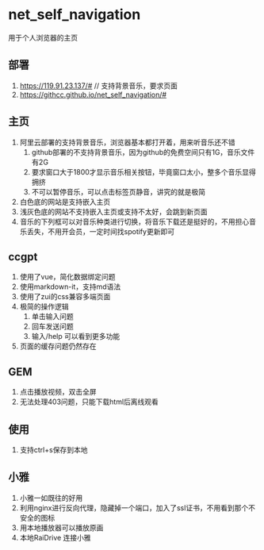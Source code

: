 # net_self_navigation
用于个人浏览器的主页

## 部署
1. https://119.91.23.137/#  // 支持背景音乐，要求页面
2. https://githcc.github.io/net_self_navigation/#

## 主页
1. 阿里云部署的支持背景音乐，浏览器基本都打开着，用来听音乐还不错
   1. github部署的不支持背景音乐，因为github的免费空间只有1G，音乐文件有2G
   2. 要求窗口大于1800才显示音乐相关按钮，毕竟窗口太小，整多个音乐显得拥挤
   3. 不可以暂停音乐，可以点击标签页静音，讲究的就是极简
2. 白色底的网站是支持嵌入主页
3. 浅灰色底的网站不支持嵌入主页或支持不太好，会跳到新页面
4. 音乐的下列框可以对音乐种类进行切换，将音乐下载还是挺好的，不用担心音乐丢失，不用开会员，一定时间找spotify更新即可

## ccgpt
1. 使用了vue，简化数据绑定问题
2. 使用markdown-it，支持md语法
3. 使用了zui的css兼容多端页面
4. 极简的操作逻辑
   1. 单击输入问题
   2. 回车发送问题
   3. 输入/help 可以看到更多功能
5. 页面的缓存问题仍然存在

## GEM
1. 点击播放视频，双击全屏
2. 无法处理403问题，只能下载html后离线观看

## 使用
1. 支持ctrl+s保存到本地

## 小雅
1. 小雅一如既往的好用
2. 利用nginx进行反向代理，隐藏掉一个端口，加入了ssl证书，不用看到那个不安全的图标
3. 用本地播放器可以播放原画
4. 本地RaiDrive 连接小雅